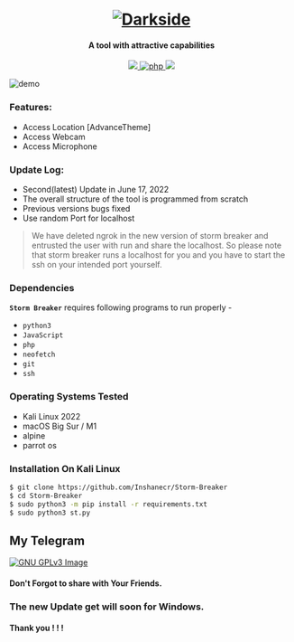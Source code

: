 <h1 align="center">
  <br>
  <a href="https://github.com/ultrasecurity/Storm-Breaker"><img src="http://dl.sabzlearn.ir/demo/storm/1demo.png" alt="Darkside"></a>

</h1>

<h4 align="center">A tool with attractive capabilities</h4>

<p align="center">
  <a href="http://python.org">
    <img src="https://img.shields.io/badge/python-v3-blue">
  </a>
  <a href="https://php.net">
    <img src="https://img.shields.io/badge/php-7.4.4-green"
         alt="php">
  </a>

  <a href="https://www.microsoft.com/de-de/">
    <img src="https://img.shields.io/badge/platform-Linux-red">
  </a>
</p>

![demo](https://github.com/Inshanecr/StormBreaker/blob/main/IMG_20220521_205527_797.jpg)

### Features:

- Access Location [AdvanceTheme]
- Access Webcam
- Access Microphone



### Update Log:
- Second(latest) Update in  June 17, 2022
- The overall structure of the tool is programmed from scratch
- Previous versions bugs fixed
- Use random Port for localhost
> We have deleted ngrok in the new version of storm breaker and entrusted the user with run and share the localhost. So please note that storm breaker runs a localhost for you and you have to start the ssh on your intended port yourself.


### Dependencies

**`Storm Breaker`** requires following programs to run properly - 
- `python3`
- `JavaScript`
- `php`
- `neofetch`
- `git`
- `ssh`


### Operating Systems Tested

- Kali Linux 2022
- macOS Big Sur / M1 
- alpine 
- parrot os

### Installation On Kali Linux


```bash
$ git clone https://github.com/Inshanecr/Storm-Breaker
$ cd Storm-Breaker
$ sudo python3 -m pip install -r requirements.txt
$ sudo python3 st.py
```

## My Telegram
[![GNU GPLv3 Image](https://telegram.org/img/t_logo.png)](http://t.me/LooQaat)

#### Don't Forgot to share with Your Friends. 
### The new Update get will soon for Windows.
#### Thank you ! ! ! 
